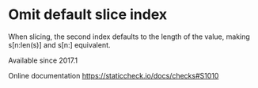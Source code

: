 # Omit default slice index

When slicing, the second index defaults to the length of the value,
making s[n:len(s)] and s[n:] equivalent.

Available since
    2017.1

Online documentation
    https://staticcheck.io/docs/checks#S1010

